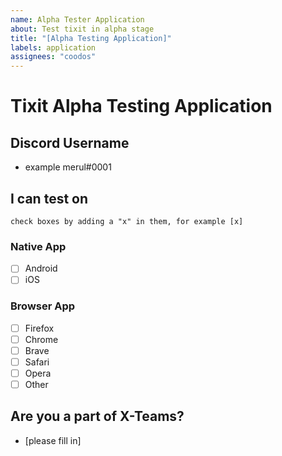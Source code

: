 ```yaml
---
name: Alpha Tester Application
about: Test tixit in alpha stage
title: "[Alpha Testing Application]"
labels: application
assignees: "coodos"
---
```


# Tixit Alpha Testing Application

## Discord Username

- example merul#0001

## I can test on

```
check boxes by adding a "x" in them, for example [x]
```

### Native App

- [ ] Android
- [ ] iOS

### Browser App

- [ ] Firefox
- [ ] Chrome
- [ ] Brave
- [ ] Safari
- [ ] Opera
- [ ] Other

## Are you a part of X-Teams?

- [please fill in]
